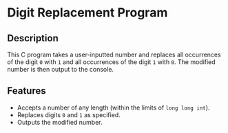 # Digit Replacement Program

## Description

This C program takes a user-inputted number and replaces all occurrences of the digit `0` with `1` and all occurrences of the digit `1` with `0`. The modified number is then output to the console.

## Features

- Accepts a number of any length (within the limits of `long long int`).
- Replaces digits `0` and `1` as specified.
- Outputs the modified number.
